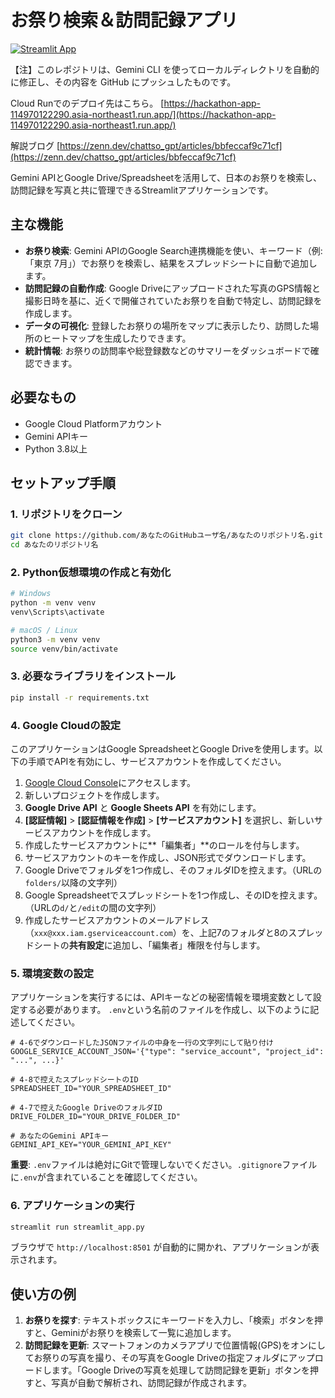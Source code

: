 # お祭り検索＆訪問記録アプリ

[![Streamlit App](https://static.streamlit.io/badges/streamlit_badge_black_white.svg)](https://share.streamlit.io/あなたのGitHubユーザ名/あなたのリポジトリ名/main/streamlit_app.py)

【注】このレポジトリは、Gemini CLI を使ってローカルディレクトリを自動的に修正し、その内容を GitHub にプッシュしたものです。

Cloud Runでのデプロイ先はこちら。
[https://hackathon-app-114970122290.asia-northeast1.run.app/](https://hackathon-app-114970122290.asia-northeast1.run.app/)

解説ブログ
[https://zenn.dev/chattso_gpt/articles/bbfeccaf9c71cf](https://zenn.dev/chattso_gpt/articles/bbfeccaf9c71cf)

Gemini APIとGoogle Drive/Spreadsheetを活用して、日本のお祭りを検索し、訪問記録を写真と共に管理できるStreamlitアプリケーションです。

## 主な機能

-   **お祭り検索**: Gemini APIのGoogle Search連携機能を使い、キーワード（例: 「東京 7月」）でお祭りを検索し、結果をスプレッドシートに自動で追加します。
-   **訪問記録の自動作成**: Google Driveにアップロードされた写真のGPS情報と撮影日時を基に、近くで開催されていたお祭りを自動で特定し、訪問記録を作成します。
-   **データの可視化**: 登録したお祭りの場所をマップに表示したり、訪問した場所のヒートマップを生成したりできます。
-   **統計情報**: お祭りの訪問率や総登録数などのサマリーをダッシュボードで確認できます。

## 必要なもの

-   Google Cloud Platformアカウント
-   Gemini APIキー
-   Python 3.8以上

## セットアップ手順

### 1. リポジトリをクローン

```bash
git clone https://github.com/あなたのGitHubユーザ名/あなたのリポジトリ名.git
cd あなたのリポジトリ名
```

### 2. Python仮想環境の作成と有効化

```bash
# Windows
python -m venv venv
venv\Scripts\activate

# macOS / Linux
python3 -m venv venv
source venv/bin/activate
```

### 3. 必要なライブラリをインストール

```bash
pip install -r requirements.txt
```

### 4. Google Cloudの設定

このアプリケーションはGoogle SpreadsheetとGoogle Driveを使用します。以下の手順でAPIを有効にし、サービスアカウントを作成してください。

1.  [Google Cloud Console](https://console.cloud.google.com/)にアクセスします。
2.  新しいプロジェクトを作成します。
3.  **Google Drive API** と **Google Sheets API** を有効にします。
4.  **[認証情報]** > **[認証情報を作成]** > **[サービスアカウント]** を選択し、新しいサービスアカウントを作成します。
5.  作成したサービスアカウントに**「編集者」**のロールを付与します。
6.  サービスアカウントのキーを作成し、JSON形式でダウンロードします。
7.  Google Driveでフォルダを1つ作成し、そのフォルダIDを控えます。（URLの`folders/`以降の文字列）
8.  Google Spreadsheetでスプレッドシートを1つ作成し、そのIDを控えます。（URLの`d/`と`/edit`の間の文字列）
9.  作成したサービスアカウントのメールアドレス（`xxx@xxx.iam.gserviceaccount.com`）を、上記7のフォルダと8のスプレッドシートの**共有設定**に追加し、「編集者」権限を付与します。

### 5. 環境変数の設定

アプリケーションを実行するには、APIキーなどの秘密情報を環境変数として設定する必要があります。
`.env`という名前のファイルを作成し、以下のように記述してください。

```
# 4-6でダウンロードしたJSONファイルの中身を一行の文字列にして貼り付け
GOOGLE_SERVICE_ACCOUNT_JSON='{"type": "service_account", "project_id": "...", ...}'

# 4-8で控えたスプレッドシートのID
SPREADSHEET_ID="YOUR_SPREADSHEET_ID"

# 4-7で控えたGoogle DriveのフォルダID
DRIVE_FOLDER_ID="YOUR_DRIVE_FOLDER_ID"

# あなたのGemini APIキー
GEMINI_API_KEY="YOUR_GEMINI_API_KEY"
```
**重要**: `.env`ファイルは絶対にGitで管理しないでください。`.gitignore`ファイルに`.env`が含まれていることを確認してください。

### 6. アプリケーションの実行

```bash
streamlit run streamlit_app.py
```

ブラウザで `http://localhost:8501` が自動的に開かれ、アプリケーションが表示されます。

## 使い方の例

1.  **お祭りを探す**: テキストボックスにキーワードを入力し、「検索」ボタンを押すと、Geminiがお祭りを検索して一覧に追加します。
2.  **訪問記録を更新**: スマートフォンのカメラアプリで位置情報(GPS)をオンにしてお祭りの写真を撮り、その写真をGoogle Driveの指定フォルダにアップロードします。「Google Driveの写真を処理して訪問記録を更新」ボタンを押すと、写真が自動で解析され、訪問記録が作成されます。
